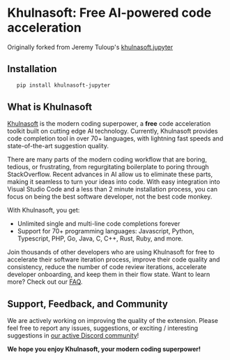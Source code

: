 # Khulnasoft: Free AI-powered code acceleration

Originally forked from Jeremy Tuloup's [khulnasoft.jupyter](https://github.com/khulnasoft/khulnasoft.jupyter)

## Installation

```bash
   pip install khulnasoft-jupyter
```

## What is Khulnasoft

[Khulnasoft](https://www.khulnasoft.com) is the modern coding superpower, a
**free** code acceleration toolkit built on cutting edge AI technology.
Currently, Khulnasoft provides code completion tool in over 70+ languages,
with lightning fast speeds and state-of-the-art suggestion quality.

There are many parts of the modern coding workflow that are boring,
tedious, or frustrating, from regurgitating boilerplate to poring
through StackOverflow. Recent advances in AI allow us to eliminate these
parts, making it seamless to turn your ideas into code. With easy
integration into Visual Studio Code and a less than 2 minute
installation process, you can focus on being the best software
developer, not the best code monkey.

With Khulnasoft, you get:

- Unlimited single and multi-line code completions forever
- Support for 70+ programming languages: Javascript, Python,
  Typescript, PHP, Go, Java, C, C++, Rust, Ruby, and more.

Join thousands of other developers who are using Khulnasoft for free to
accelerate their software iteration process, improve their code quality
and consistency, reduce the number of code review iterations, accelerate
developer onboarding, and keep them in their flow state. Want to learn
more? Check out our [FAQ](https://www.khulnasoft.com/faq).

## Support, Feedback, and Community

We are actively working on improving the quality of the extension.
Please feel free to report any issues, suggestions, or exciting /
interesting suggestions in [our active Discord
community](https://discord.gg/3XFf78nAx5)!

**We hope you enjoy Khulnasoft, your modern coding superpower!**
